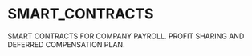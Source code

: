 # SMART_CONTRACTS
SMART CONTRACTS FOR COMPANY PAYROLL. PROFIT SHARING AND DEFERRED COMPENSATION PLAN.
